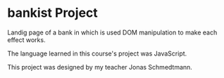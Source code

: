 # bankist Project

Landig page of a bank in which is used DOM manipulation to make each effect works.

The language learned in this course's project was JavaScript.

This project was designed by my teacher Jonas Schmedtmann.